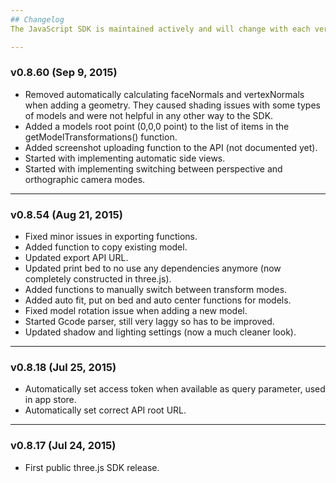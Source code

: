 ```yaml
---
## Changelog
The JavaScript SDK is maintained actively and will change with each version. Use this page to keep track of changed that might affect your app when you switch to a newer version. Version numbers might not be incremental since we don't push very minor changes all the time.

---
```

### v0.8.60 (Sep 9, 2015)
* Removed automatically calculating faceNormals and vertexNormals when adding a geometry. They caused shading issues with some types of models and were not helpful in any other way to the SDK.
* Added a models root point (0,0,0 point) to the list of items in the getModelTransformations() function.
* Added screenshot uploading function to the API (not documented yet).
* Started with implementing automatic side views.
* Started with implementing switching between perspective and orthographic camera modes.

---
### v0.8.54 (Aug 21, 2015)
* Fixed minor issues in exporting functions.
* Added function to copy existing model.
* Updated export API URL.
* Updated print bed to no use any dependencies anymore (now completely constructed in three.js).
* Added functions to manually switch between transform modes.
* Added auto fit, put on bed and auto center functions for models.
* Fixed model rotation issue when adding a new model.
* Started Gcode parser, still very laggy so has to be improved.
* Updated shadow and lighting settings (now a much cleaner look).

---
### v0.8.18 (Jul 25, 2015)
* Automatically set access token when available as query parameter, used in app store.
* Automatically set correct API root URL.

---
### v0.8.17 (Jul 24, 2015)
* First public three.js SDK release.
